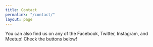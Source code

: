 ```yaml
---
title: Contact
permalink: "/contact/"
layout: page
---
```


<script src="//www.powr.io/powr.js" external-type="html"></script> 
<div class="powr-form-builder" id="ce8e46c9_1506774367"></div>


You can also find us on any of the Facebook, Twitter, Instagram, and Meetup! Check the buttons below!


